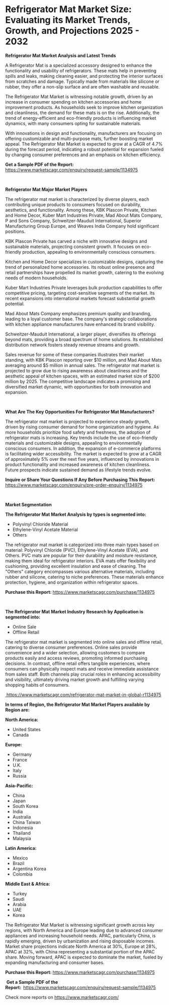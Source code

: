 <p><h1>Refrigerator Mat Market Size: Evaluating its Market Trends, Growth, and Projections 2025 - 2032</h1></p><p><strong>Refrigerator Mat Market Analysis and Latest Trends</strong></p>
<p><p>A Refrigerator Mat is a specialized accessory designed to enhance the functionality and usability of refrigerators. These mats help in preventing spills and leaks, making cleaning easier, and protecting the interior surfaces from scratches and damage. Typically made from materials like silicone or rubber, they offer a non-slip surface and are often washable and reusable.</p><p>The Refrigerator Mat Market is witnessing notable growth, driven by an increase in consumer spending on kitchen accessories and home improvement products. As households seek to improve kitchen organization and cleanliness, the demand for these mats is on the rise. Additionally, the trend of energy-efficient and eco-friendly products is influencing market dynamics, with many consumers opting for sustainable materials.</p><p>With innovations in design and functionality, manufacturers are focusing on offering customizable and multi-purpose mats, further boosting market appeal. The Refrigerator Mat Market is expected to grow at a CAGR of 4.7% during the forecast period, indicating a robust potential for expansion fueled by changing consumer preferences and an emphasis on kitchen efficiency.</p></p>
<p><strong>Get a Sample PDF of the Report:&nbsp;</strong> <a href="https://www.marketscagr.com/enquiry/request-sample/1134975?utm_campaign=2520&utm_medium=2&utm_source=Github&utm_content=ia&utm_term=04042025&utm_id=refrigerator-mat">https://www.marketscagr.com/enquiry/request-sample/1134975</a></p>
<p>&nbsp;</p>
<p><strong>Refrigerator Mat Major Market Players</strong></p>
<p><p>The refrigerator mat market is characterized by diverse players, each contributing unique products to consumers focused on durability, aesthetics, and functionality. Among these, KBK Plascon Private, Kitchen and Home Decor, Kuber Mart Industries Private, Mad About Mats Company, P and Sons Company, Schweitzer-Mauduit International, Superior Manufacturing Group Europe, and Weaves India Company hold significant positions.</p><p>KBK Plascon Private has carved a niche with innovative designs and sustainable materials, projecting consistent growth. It focuses on eco-friendly production, appealing to environmentally conscious consumers.</p><p>Kitchen and Home Decor specializes in customizable designs, capturing the trend of personalized home accessories. Its robust online presence and retail partnerships have propelled its market growth, catering to the evolving needs of modern households.</p><p>Kuber Mart Industries Private leverages bulk production capabilities to offer competitive pricing, targeting cost-sensitive segments of the market. Its recent expansions into international markets forecast substantial growth potential.</p><p>Mad About Mats Company emphasizes premium quality and branding, leading to a loyal customer base. The company's strategic collaborations with kitchen appliance manufacturers have enhanced its brand visibility.</p><p>Schweitzer-Mauduit International, a larger player, diversifies its offerings beyond mats, providing a broad spectrum of home solutions. Its established distribution network fosters steady revenue streams and growth.</p><p>Sales revenue for some of these companies illustrates their market standing, with KBK Plascon reporting over $10 million, and Mad About Mats averaging around $5 million in annual sales. The refrigerator mat market is projected to grow due to rising awareness about cleanliness and the aesthetic appeal of kitchen spaces, with an estimated market size of $200 million by 2025. The competitive landscape indicates a promising and diversified market dynamic, with opportunities for both innovation and expansion.</p></p>
<p>&nbsp;</p>
<p><strong>What Are The Key Opportunities For Refrigerator Mat Manufacturers?</strong></p>
<p><p>The refrigerator mat market is projected to experience steady growth, driven by rising consumer demand for home organization and hygiene. As more households prioritize food safety and freshness, the adoption of refrigerator mats is increasing. Key trends include the use of eco-friendly materials and customizable designs, appealing to environmentally conscious consumers. In addition, the expansion of e-commerce platforms is facilitating wider accessibility. The market is expected to grow at a CAGR of approximately 5% over the next five years, influenced by innovations in product functionality and increased awareness of kitchen cleanliness. Future prospects indicate sustained demand as lifestyle trends evolve.</p></p>
<p><strong>Inquire or Share Your Questions If Any Before Purchasing This Report:</strong> <a href="https://www.marketscagr.com/enquiry/pre-order-enquiry/1134975?utm_campaign=2520&utm_medium=2&utm_source=Github&utm_content=ia&utm_term=04042025&utm_id=refrigerator-mat">https://www.marketscagr.com/enquiry/pre-order-enquiry/1134975</a></p>
<p>&nbsp;</p>
<p><strong>Market Segmentation</strong></p>
<p><strong>The Refrigerator Mat Market Analysis by types is segmented into:</strong></p>
<p><ul><li>Polyvinyl Chloride Material</li><li>Ethylene-Vinyl Acetate Material</li><li>Others</li></ul></p>
<p><p>The refrigerator mat market is categorized into three main types based on material: Polyvinyl Chloride (PVC), Ethylene-Vinyl Acetate (EVA), and Others. PVC mats are popular for their durability and moisture resistance, making them ideal for refrigerator interiors. EVA mats offer flexibility and cushioning, providing excellent insulation and ease of cleaning. The "Others" category encompasses various alternative materials, including rubber and silicone, catering to niche preferences. These materials enhance protection, hygiene, and organization within refrigerator spaces.</p></p>
<p><strong>Purchase this Report:&nbsp;</strong><a href="https://www.marketscagr.com/purchase/1134975?utm_campaign=2520&utm_medium=2&utm_source=Github&utm_content=ia&utm_term=04042025&utm_id=refrigerator-mat">https://www.marketscagr.com/purchase/1134975</a></p>
<p>&nbsp;</p>
<p><strong>The Refrigerator Mat Market Industry Research by Application is segmented into:</strong></p>
<p><ul><li>Online Sale</li><li>Offline Retail</li></ul></p>
<p><p>The refrigerator mat market is segmented into online sales and offline retail, catering to diverse consumer preferences. Online sales provide convenience and a wider selection, allowing customers to compare products easily and access reviews, promoting informed purchasing decisions. In contrast, offline retail offers tangible experiences, where consumers can physically inspect mats and receive immediate assistance from sales staff. Both channels play crucial roles in enhancing accessibility and visibility, ultimately driving market growth and fulfilling varying shopping habits of consumers.</p></p>
<p><a href="https://www.marketscagr.com/refrigerator-mat-market-in-global-r1134975?utm_campaign=2520&utm_medium=2&utm_source=Github&utm_content=ia&utm_term=04042025&utm_id=refrigerator-mat">&nbsp;https://www.marketscagr.com/refrigerator-mat-market-in-global-r1134975</a></p>
<p><strong>In terms of Region, the Refrigerator Mat Market Players available by Region are:</strong></p>
<p>
    <p> <strong> North America: </strong>
        <ul>
            <li>United States</li>
            <li>Canada</li>
        </ul>
        </p> 
    <p> <strong> Europe: </strong>
        <ul>
            <li>Germany</li>
            <li>France</li>
            <li>U.K.</li>
            <li>Italy</li>
            <li>Russia</li>
        </ul>
        </p> 
    <p> <strong> Asia-Pacific: </strong>
        <ul>
            <li>China</li>
            <li>Japan</li>
            <li>South Korea</li>
            <li>India</li>
            <li>Australia</li>
            <li>China Taiwan</li>
            <li>Indonesia</li>
            <li>Thailand</li>
            <li>Malaysia</li>
        </ul>
        </p> 
    <p> <strong> Latin America: </strong>
        <ul>
            <li>Mexico</li>
            <li>Brazil</li>
            <li>Argentina Korea</li>
            <li>Colombia</li>
        </ul>
        </p> 
    <p> <strong> Middle East & Africa: </strong>
        <ul>
            <li>Turkey</li>
            <li>Saudi</li>
            <li>Arabia</li>
            <li>UAE</li>
            <li>Korea</li>
        </ul>
    </p>
    </p>
<p><p>The Refrigerator Mat Market is witnessing significant growth across key regions, with North America and Europe leading due to advanced consumer appliances and increasing household needs. APAC, particularly China, is rapidly emerging, driven by urbanization and rising disposable incomes. Market share projections indicate North America at 30%, Europe at 28%, APAC at 32%, with China representing a substantial portion of the APAC share. Moving forward, APAC is expected to dominate the market, fueled by expanding manufacturing and consumer bases.</p></p>
<p><strong>Purchase this Report: </strong><a href="https://www.marketscagr.com/purchase/1134975?utm_campaign=2520&utm_medium=2&utm_source=Github&utm_content=ia&utm_term=04042025&utm_id=refrigerator-mat">https://www.marketscagr.com/purchase/1134975</a></p>
<p>&nbsp;<strong>Get a Sample PDF of the Report:&nbsp;&nbsp;</strong><a href="https://www.marketscagr.com/enquiry/request-sample/1134975?utm_campaign=2520&utm_medium=2&utm_source=Github&utm_content=ia&utm_term=04042025&utm_id=refrigerator-mat">https://www.marketscagr.com/enquiry/request-sample/1134975</a></p>
<p><strong></strong></p>
<p>Check more reports on <a href="https://www.marketscagr.com/?utm_campaign=2520&utm_medium=2&utm_source=Github&utm_content=ia&utm_term=04042025&utm_id=refrigerator-mat">https://www.marketscagr.com/</a></p>